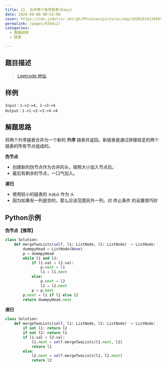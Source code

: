 ```yaml
---
title: 21. 合并两个有序链表(Easy)
date: 2020-08-08 00:53:00
cover: https://cdn.jsdelivr.net/gh/PPsteven/pictures/img/20201014134505.png
permalink: /pages/93d4c2/
categories: 
  - 数据结构
  - 链表

---
```


## 题目描述

> [Leetcode 地址](https://leetcode-cn.com/problems/merge-two-sorted-lists/)

## 样例

```
Input：1->2->4, 1->3->4
Output：1->1->2->3->4->4
```

## 解题思路

将两个升序链表合并为一个新的 **升序** 链表并返回。新链表是通过拼接给定的两个链表的所有节点组成的。 

**伪节点**

- 创建新的伪节点作为合并的头，按照大小加入节点后。
- 最后有剩余的节点，一口气加入。

**递归**

- 使用较小的链表的 `头结点` 作为 `头`
- 因为如果有一列是空的，那么应该范围另外一列。对 终止条件 的设置很巧妙

## Python示例

**伪节点【推荐】**

```python
class Solution:
    def mergeTwoLists(self, l1: ListNode, l2: ListNode) -> ListNode:
        dummpyHead = ListNode(None)
        p = dummpyHead
        while l1 and l2:
            if l1.val < l2.val:
                p.next = l1
                l1 = l1.next
            else:
                p.next = l2 
                l2 = l2.next 
            p = p.next 
        p.next = l1 if l1 else l2
        return dummpyHead.next  
```

**递归**

```python
class Solution:
    def mergeTwoLists(self, l1: ListNode, l2: ListNode) -> ListNode:
        if not l1: return l2
        if not l2: return l1 
        if l1.val < l2.val:
            l1.next = self.mergeTwoLists(l1.next, l2)
            return l1
        else:
            l2.next = self.mergeTwoLists(l1, l2.next)
            return l2 
```

